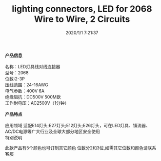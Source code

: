 ﻿---
layout: post 
title: lighting connectors, LED for 2068 Wire to Wire, 2 Circuits
tags: Faston
categories: housing-terminal
overview: lighting connectors, LED for 2068 Wire to Wire, 2 Circuits,Cutting 6mm for use to easy
series: F3
part_number: LC2068
thumb_img: static/202006/229-thumb-20200626091936.jpg
small_img: static/202006/229-20200626091936.jpg
date: 2020/1/1 7:21:37
---


<strong>产品信息</strong><br />
<br />
名称：LED灯具线对线连接器<br />
型号：2068<br />
位数:2-3P <br />
压线范围：24-16AWG<br />
电气参数：400V 6A<br />
绝缘阻抗：DC500V 500M欧<br />
工作耐电压：AC2500V（1分钟）<br />
<br />
<strong>产品特点</strong><br />
<br />
应用领域 适配E14灯头;E27灯头;E12灯头;E26灯头，可在LED灯具、镇流器、AC/DC电源等广大行业及全球大部分地区安全使用<br />
特别说明<br />
<p>
	此款产品有5个颜色也可订制其它颜色 位数分2和3位,如需其它位数和颜色请联系客服
</p>
<p>
	<br />
</p>
